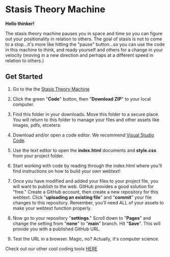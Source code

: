 # Stasis Theory Machine

**Hello thinker!**

The stasis theory machine pauses you in space and time so you can figure out your positionality in relation to others. The goal of stasis is not to come to a stop...it's more like hitting the "pause" button...so you can use the code in this machine to think, and ready yourself and others for a change in your velocity (moving in a new direction and perhaps at a different speed in relation to others.) 

## Get Started


1. Go to the the [Stasis Theory Machine](https://github.com/Pitt-Fuego/stasis-theory-machine)

2. Click the green "**Code**" button, then "**Download ZIP**" to your local computer. 

3. Find this folder in your downloads. Move this folder to a secure place. You will return to this folder to manage your files and other assets like images, pdfs, etcetera. 

4. Download and/or open a code editor. We recommend [Visual Studio Code](https://code.visualstudio.com/Download). 

5. Use the text editor to open the **index.html** documents and **style.css** from your project folder.  

6. Start working with code by reading through the index.html where you'll find instructions on how to build your own webtext! 

7. Once you have modified and added your files to your project file, you will want to publish to the web. GitHub provides a good solution for "free." Create a GitHub account, then create a new repository for this webtext. Click  "**uploading an existing file**" and "**commit**" your file changes to this repository. Remember, you'll need ALL of your assets to make your webtext function properly. 

8. Now go to your repository "**settings**." Scroll down to "**Pages**" and change the setting from "**none**" to "**main**" branch. Hit "**Save**". This will provide you with a published GitHub URL.

9. Test the URL in a browser. Magic, no? Actually, it's computer science.  


Check out our other cool coding tools [HERE](https://pitt-fuego.github.io/Pitt-Fuego-Coding-Tools/)




